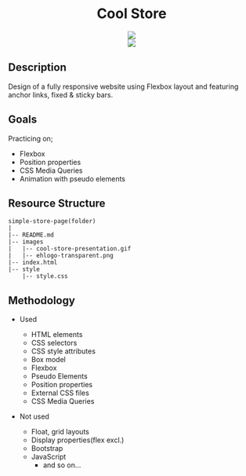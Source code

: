 <div align=center>
	<h1>Cool Store</h1>
</div>

<div align="center">
	<a href="https://ehkarabas.github.io/simple-store-page/">
		<img src="https://img.shields.io/badge/live-%23.svg?&style=for-the-badge&logo=www&logoColor=white%22&color=black">
	</a>
	<br>
	<img src="./images/cool-store-presentation.gif"/>
</div>

## Description

Design of a fully responsive website using Flexbox layout and featuring anchor links, fixed & sticky bars.

## Goals

Practicing on;

* Flexbox
* Position properties
* CSS Media Queries
* Animation with pseudo elements

## Resource Structure 

```
simple-store-page(folder)
|
|-- README.md
|-- images
|   |-- cool-store-presentation.gif
|   |-- ehlogo-transparent.png
|-- index.html
|-- style
    |-- style.css
```


## Methodology

* Used

	* HTML elements
	* CSS selectors
	* CSS style attributes
	* Box model
	* Flexbox
	* Pseudo Elements
	* Position properties
	* External CSS files
	* CSS Media Queries


* Not used

	* Float, grid layouts
	* Display properties(flex excl.)
	* Bootstrap
	* JavaScript
		* and so on...


